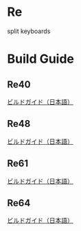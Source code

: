 # Re
split keyboards
# Build Guide
## Re40
[ビルドガイド（日本語）]()
## Re48
[ビルドガイド（日本語）]()
## Re61
[ビルドガイド（日本語）]()
## Re64
[ビルドガイド（日本語）]()
